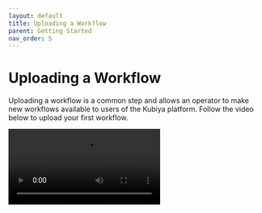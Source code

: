 ```yaml
---
layout: default
title: Uploading a Workflow
parent: Getting Started
nav_order: 5
---
```

# Uploading a Workflow

Uploading a workflow is a common step and allows an operator to make new workflows available to users of the Kubiya platform.  Follow the video below to upload your first workflow.

<video src="../videos/workflow-upload.mp4" controls="controls" style="max-width: 730px;" ></video>